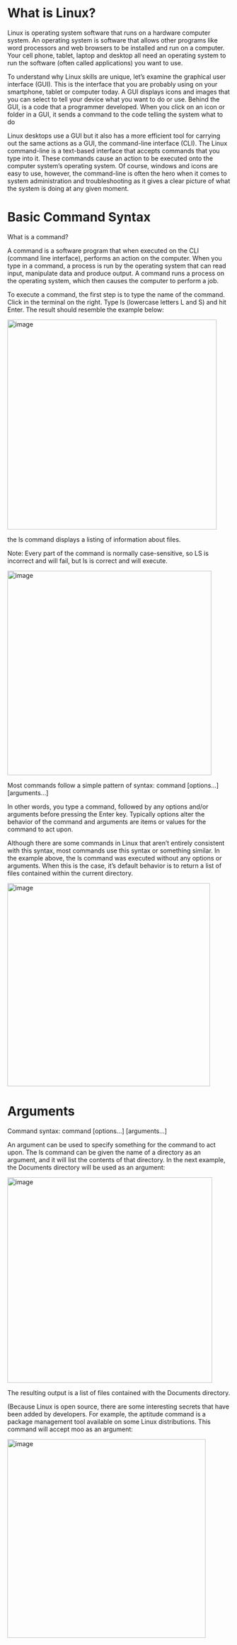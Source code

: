 # What is Linux?

Linux is operating system software that runs on a hardware computer system. 
An operating system is software that allows other programs like word processors and web browsers to be installed and run on a computer.
Your cell phone, tablet, laptop and desktop all need an operating system to run the software (often called applications) you want to use. 


To understand why Linux skills are unique, let’s examine the graphical user interface (GUI). This is the interface that you are probably using on your smartphone, tablet or computer today. 
A GUI displays icons and images that you can select to tell your device what you want to do or use. 
Behind the GUI, is a code that a programmer developed. When you click on an icon or folder in a GUI, it sends a command to the code telling the system what to do

Linux desktops use a GUI but it also has a more efficient tool for carrying out the same actions as a GUI, the command-line interface (CLI).
The Linux command-line is a text-based interface that accepts commands that you type into it. 
These commands cause an action to be executed onto the computer system’s operating system. Of course, windows and icons are easy to use, however, the command-line is often the hero when it comes to system administration and troubleshooting as it gives a clear picture of what the system is doing at any given moment.


# Basic Command Syntax

What is a command? 

A command is a software program that when executed on the CLI (command line interface), performs an action on the computer. 
When you type in a command, a process is run by the operating system that can read input, manipulate data and produce output. 
A command runs a process on the operating system, which then causes the computer to perform a job.

To execute a command, the first step is to type the name of the command. Click in the terminal on the right. Type ls (lowercase letters L and S) and hit Enter. The result should resemble the example below:

<img width="473" alt="image" src="https://user-images.githubusercontent.com/85710889/212458782-0ee5b8a1-36f4-45c3-aaf9-2ea181f86ce7.png">

the ls command displays a listing of information about files. 

Note: Every part of the command is normally case-sensitive, so LS is incorrect and will fail, but ls is correct and will execute.

<img width="461" alt="image" src="https://user-images.githubusercontent.com/85710889/212458832-305f2988-dd27-464e-a9bd-3ecbfacb9b20.png">

Most commands follow a simple pattern of syntax:
command [options…] [arguments…]

In other words, you type a command, followed by any options and/or arguments before pressing the Enter key. 
Typically options alter the behavior of the command and arguments are items or values for the command to act upon. 

Although there are some commands in Linux that aren’t entirely consistent with this syntax, most commands use this syntax or something similar.
In the example above, the ls command was executed without any options or arguments. When this is the case, it’s default behavior is to return a list of files contained within the current directory.

<img width="458" alt="image" src="https://user-images.githubusercontent.com/85710889/212458872-bf0559ae-9a95-4953-8261-74e99b042611.png">

# Arguments

Command syntax: command [options…] [arguments…]

An argument can be used to specify something for the command to act upon. 
The ls command can be given the name of a directory as an argument, and it will list the contents of that directory. 
In the next example, the Documents directory will be used as an argument:

<img width="463" alt="image" src="https://user-images.githubusercontent.com/85710889/212458984-e85014aa-dadf-4b47-97ef-9c38d58e490b.png">

The resulting output is a list of files contained with the Documents directory.

(Because Linux is open source, there are some interesting secrets that have been added by developers. For example, the aptitude command is a package management tool available on some Linux distributions. This command will accept moo as an argument:

<img width="448" alt="image" src="https://user-images.githubusercontent.com/85710889/212459051-ea3ed469-4c9c-4500-bd3d-c1dac7281870.png">

